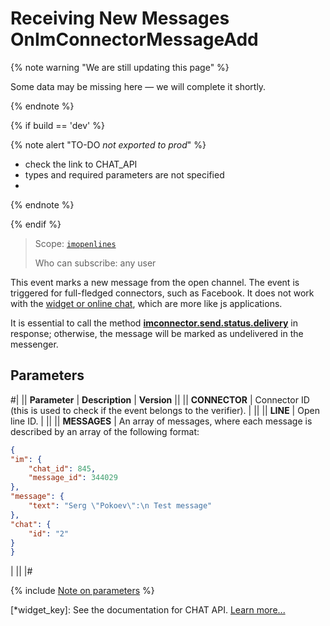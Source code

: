 # Receiving New Messages OnImConnectorMessageAdd

{% note warning "We are still updating this page" %}

Some data may be missing here — we will complete it shortly.

{% endnote %}

{% if build == 'dev' %}

{% note alert "TO-DO _not exported to prod_" %}

- check the link to CHAT_API
- types and required parameters are not specified
- 
{% endnote %}

{% endif %}

> Scope: [`imopenlines`](../../../scopes/permissions.md)
>
> Who can subscribe: any user

This event marks a new message from the open channel. The event is triggered for full-fledged connectors, such as Facebook. It does not work with the [widget or online chat](*widget_key), which are more like js applications.

It is essential to call the method [**imconnector.send.status.delivery**](../imconnector-send-status-delivery.md) in response; otherwise, the message will be marked as undelivered in the messenger.

## Parameters

#|
|| **Parameter** | **Description** | **Version** ||
|| **CONNECTOR** | Connector ID (this is used to check if the event belongs to the verifier). | ||
|| **LINE** | Open line ID. | ||
|| **MESSAGES** | An array of messages, where each message is described by an array of the following format:


```json
{
"im": {
    "chat_id": 845,
    "message_id": 344029
},
"message": {
    "text": "Serg \"Pokoev\":\n Test message"
},
"chat": {
    "id": "2"
}
}
```
| ||
|#

{% include [Note on parameters](../../../../_includes/required.md) %}

[*widget_key]: See the documentation for CHAT API. [Learn more...](../../../chats/index.md)